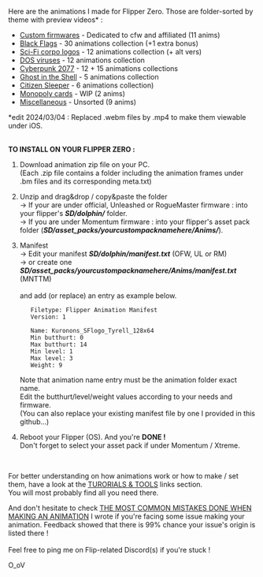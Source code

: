 Here are the animations I made for Flipper Zero. Those are folder-sorted by theme with preview videos* :

- [Custom firmwares](https://github.com/Kuronons/FZ_graphics/tree/main/Animations/Custom_Firmwares) - Dedicated to cfw and affiliated (11 anims)
- [Black Flags](https://github.com/Kuronons/FZ_graphics/tree/main/Animations/Black_Flags_Collection) - 30 animations collection (+1 extra bonus)
- [Sci-Fi corpo logos](https://github.com/Kuronons/FZ_graphics/tree/main/Animations/SF_Corporations_Logos) - 12 animations collection (+ alt vers)
- [DOS viruses](https://github.com/Kuronons/FZ_graphics/tree/main/Animations/Virus) - 12 animations collection
- [Cyberpunk 2077](https://github.com/Kuronons/FZ_graphics/tree/main/Animations/CP77) - 12 + 15 animations collections
- [Ghost in the Shell](https://github.com/Kuronons/FZ_graphics/tree/main/Animations/GITS) - 5 animations collection
- [Citizen Sleeper](https://github.com/Kuronons/FZ_graphics/tree/main/Animations/Citizen_Sleeper) - 6 animations collection)
- [Monopoly cards](https://github.com/Kuronons/FZ_graphics/tree/main/Animations/Monopoly_Cards) - WIP (2 anims)
- [Miscellaneous](https://github.com/Kuronons/FZ_graphics/tree/main/Animations/Miscellaneous) - Unsorted (9 anims)

*edit 2024/03/04 : Replaced .webm files by .mp4 to make them viewable under iOS.<BR>

<BR>**TO INSTALL ON YOUR FLIPPER ZERO :**

1. Download animation zip file on your PC.<BR>
   (Each .zip file contains a folder including the animation frames under .bm files and its corresponding meta.txt)

2. Unzip and drag&drop / copy&paste the folder<BR>
-> If your are under official, Unleashed or RogueMaster firmware : into your flipper's ***SD/dolphin/*** folder.<BR>
-> If you are under Momentum firmware : into your flipper's asset pack folder (***SD/asset_packs/yourcustompacknamehere/Anims/***).
    
3. Manifest<BR>
-> Edit your manifest ***SD/dolphin/manifest.txt*** (OFW, UL or RM)<BR>
-> or create one ***SD/asset_packs/yourcustompacknamehere/Anims/manifest.txt*** (MNTTM)<BR><BR>
and add (or replace) an entry as example below.

          Filetype: Flipper Animation Manifest
          Version: 1

          Name: Kuronons_SFlogo_Tyrell_128x64
          Min butthurt: 0
          Max butthurt: 14
          Min level: 1
          Max level: 3
          Weight: 9
   Note that animation name entry must be the animation folder exact name.<BR>
   Edit the butthurt/level/weight values according to your needs and firmware.<BR>
   (You can also replace your existing manifest file by one I provided in this github...)
   
5. Reboot your Flipper (OS). And you're **DONE !**<BR>
Don't forget to select your asset pack if under Momentum / Xtreme.

<BR>

For better understanding on how animations work or how to make / set them, have a look at the [TURORIALS & TOOLS](https://github.com/Kuronons/FZ_graphics#links-of-interest--flipper-graphics---tutorials--other-hints) links section.<BR>
You will most probably find all you need there.

And don't hesitate to check [THE MOST COMMON MISTAKES DONE WHEN MAKING AN ANIMATION](https://github.com/Kuronons/FZ_graphics/blob/main/Animations/Common_mistakes.md) I wrote if you're facing some issue making your animation. Feedback showed that there is 99% chance your issue's origin is listed there !<BR><BR>
Feel free to ping me on Flip-related Discord(s) if you're stuck !<BR>

O_oV
